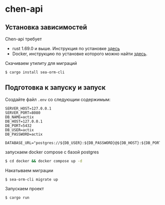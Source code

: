 # chen-api

## Установка зависимостей

Chen-api требует

* rust 1.69.0 и выше. Инструкция по установке [здесь](https://www.rust-lang.org/tools/install)
* Docker, инструкцию по установке которого можно найти [здесь](https://docs.docker.com/install/linux/docker-ce/ubuntu/#install-docker-engine---community-1).

Скачиваем утилиту для миграций

```bash
$ cargo install sea-orm-cli
```

## Подготовка к запуску и запуск

Создайте файл `.env` со следующим содержимым:

```dotenv
SERVER_HOST=127.0.0.1
SERVER_PORT=8080
DB_NAME=actix
DB_HOST=127.0.0.1
DB_PORT=5432
DB_USER=actix
DB_PASSWORD=actix

DATABASE_URL="postgres://${DB_USER}:${DB_PASSWORD}@${DB_HOST}:${DB_PORT}/${DB_NAME}"
```

запускаем docker compose с базой postgres

```bash
$ cd docker && docker compose up -d
```

Накатываем миграции

```bash
$ sea-orm-cli migrate up
```

Запускаем проект

```bash
$ cargo run
```
